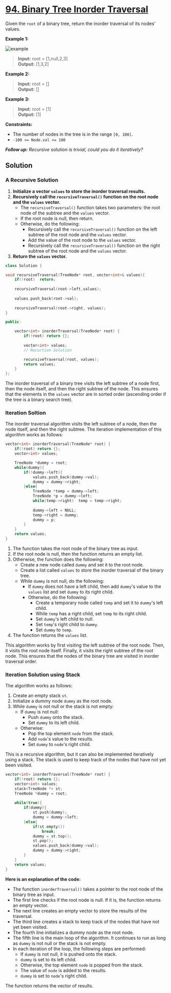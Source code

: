# [94. Binary Tree Inorder Traversal](https://leetcode.com/problems/binary-tree-inorder-traversal/)

Given the `root` of a binary tree, return the inorder traversal of its nodes' values.

 

**Example 1:**

![example](https://assets.leetcode.com/uploads/2020/09/15/inorder_1.jpg)
<br>
> **Input:** root = [1,null,2,3]<br>
> **Output:** [1,3,2]

**Example 2:**
<br>
> **Input:** root = []<br>
> **Output:** []

**Example 3:**
<br>
> **Input:** root = [1]<br>
> **Output:** [1]
 

**Constraints:**

- The number of nodes in the tree is in the range `[0, 100]`.
- `-100 <= Node.val <= 100`
 

***Follow up:** Recursive solution is trivial, could you do it iteratively?*

## Solution

### A Recursive Solution


1. **Initialize a vector `values` to store the inorder traversal results.**
2. **Recursively call the `recursiveTraversal()` function on the root node and the `values` vector.**
    * The `recursiveTraversal()` function takes two parameters: the root node of the subtree and the `values` vector.
    * If the root node is null, then return.
    * Otherwise, do the following:
        * Recursively call the `recursiveTraversal()` function on the left subtree of the root node and the `values` vector.
        * Add the value of the root node to the `values` vector.
        * Recursively call the `recursiveTraversal()` function on the right subtree of the root node and the `values` vector.
3. **Return the `values` vector.**
```cpp
class Solution {

void recursiveTraversal(TreeNode* root, vector<int>& values){
    if(!root)  return;
    
    recursiveTraversal(root->left,values);
    
    values.push_back(root->val);
    
    recursiveTraversal(root->right, values);
}

public:

    vector<int> inorderTraversal(TreeNode* root) {
        if(!root) return {};
        
        vector<int> values;
        // Recurtion Solution

        recursiveTraversal(root, values);
        return values;
    }
};
```
The inorder traversal of a binary tree visits the left subtree of a node first, then the node itself, and then the right subtree of the node. This ensures that the elements in the `values` vector are in sorted order (ascending order if the tree is a binary search tree).

### Iteration Soltion

The inorder traversal algorithm visits the left subtree of a node, then the node itself, and then the right subtree. The iteration implementation of this algorithm works as follows:
```cpp
vector<int> inorderTraversal(TreeNode* root) {
    if(!root) return {};
    vector<int> values;

    TreeNode *dummy = root;
    while(dummy){
        if(!dummy->left){
            values.push_back(dummy->val);
            dummy = dummy->right;
        }else{
            TreeNode *temp = dummy->left;
            TreeNode *p = dummy->left;
            while(temp->right)  temp = temp->right;
            
            dummy->left = NULL;
            temp->right = dummy;
            dummy = p;
        }
    }
    return values;
}
```
1. The function takes the root node of the binary tree as input.
2. If the root node is null, then the function returns an empty list.
3. Otherwise, the function does the following:
    * Create a new node called `dummy` and set it to the root node.
    * Create a list called `values` to store the inorder traversal of the binary tree.
    * While `dummy` is not null, do the following:
        * If `dummy` does not have a left child, then add `dummy`'s value to the `values` list and set `dummy` to its right child.
        * Otherwise, do the following:
            * Create a temporary node called `temp` and set it to `dummy`'s left child.
            * While `temp` has a right child, set `temp` to its right child.
            * Set `dummy`'s left child to null.
            * Set `temp`'s right child to `dummy`.
            * Set `dummy` to `temp`.
4. The function returns the `values` list.

This algorithm works by first visiting the left subtree of the root node. Then, it visits the root node itself. Finally, it visits the right subtree of the root node. This ensures that the nodes of the binary tree are visited in inorder traversal order.

### Iteration Solution using Stack

The algorithm works as follows:

1. Create an empty stack `st`.
2. Initialize a dummy node `dummy` as the root node.
3. While `dummy` is not null or the stack is not empty:
    * If `dummy` is not null:
        * Push `dummy` onto the stack.
        * Set `dummy` to its left child.
    * Otherwise:
        * Pop the top element `node` from the stack.
        * Add `node`'s value to the results.
        * Set `dummy` to `node`'s right child.


This is a recursive algorithm, but it can also be implemented iteratively using a stack. The stack is used to keep track of the nodes that have not yet been visited.
```cpp
vector<int> inorderTraversal(TreeNode* root) {
    if(!root) return {};
    vector<int> values;
    stack<TreeNode *> st;
    TreeNode *dummy = root;
    
    while(true){
        if(dummy){
            st.push(dummy);
            dummy = dummy->left;
        }else{
            if(st.empty())
                break;
            dummy = st.top();
            st.pop();
            values.push_back(dummy->val);
            dummy = dummy->right;
        }
    }
    return values;
}
```
**Here is an explanation of the code:**

* The function `inorderTraversal()` takes a pointer to the root node of the binary tree as input.
* The first line checks if the root node is null. If it is, the function returns an empty vector.
* The next line creates an empty vector to store the results of the traversal.
* The third line creates a stack to keep track of the nodes that have not yet been visited.
* The fourth line initializes a dummy node as the root node.
* The fifth line is the main loop of the algorithm. It continues to run as long as `dummy` is not null or the stack is not empty.
* In each iteration of the loop, the following steps are performed:
    * If `dummy` is not null, it is pushed onto the stack.
    * `dummy` is set to its left child.
    * Otherwise, the top element `node` is popped from the stack.
    * The value of `node` is added to the results.
    * `dummy` is set to `node`'s right child.

The function returns the vector of results.
